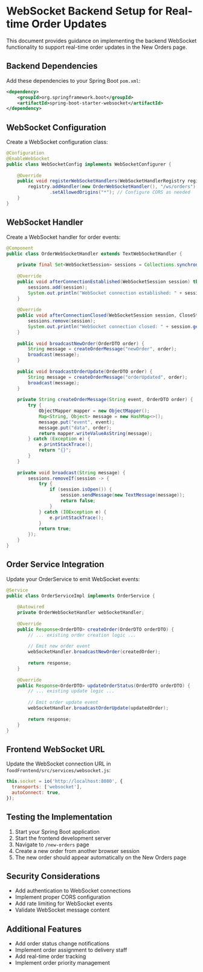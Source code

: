 # WebSocket Backend Setup for Real-time Order Updates

This document provides guidance on implementing the backend WebSocket functionality to support real-time order updates in the New Orders page.

## Backend Dependencies

Add these dependencies to your Spring Boot `pom.xml`:

```xml
<dependency>
    <groupId>org.springframework.boot</groupId>
    <artifactId>spring-boot-starter-websocket</artifactId>
</dependency>
```

## WebSocket Configuration

Create a WebSocket configuration class:

```java
@Configuration
@EnableWebSocket
public class WebSocketConfig implements WebSocketConfigurer {
    
    @Override
    public void registerWebSocketHandlers(WebSocketHandlerRegistry registry) {
        registry.addHandler(new OrderWebSocketHandler(), "/ws/orders")
                .setAllowedOrigins("*"); // Configure CORS as needed
    }
}
```

## WebSocket Handler

Create a WebSocket handler for order events:

```java
@Component
public class OrderWebSocketHandler extends TextWebSocketHandler {
    
    private final Set<WebSocketSession> sessions = Collections.synchronizedSet(new HashSet<>());
    
    @Override
    public void afterConnectionEstablished(WebSocketSession session) throws Exception {
        sessions.add(session);
        System.out.println("WebSocket connection established: " + session.getId());
    }
    
    @Override
    public void afterConnectionClosed(WebSocketSession session, CloseStatus status) throws Exception {
        sessions.remove(session);
        System.out.println("WebSocket connection closed: " + session.getId());
    }
    
    public void broadcastNewOrder(OrderDTO order) {
        String message = createOrderMessage("newOrder", order);
        broadcast(message);
    }
    
    public void broadcastOrderUpdate(OrderDTO order) {
        String message = createOrderMessage("orderUpdated", order);
        broadcast(message);
    }
    
    private String createOrderMessage(String event, OrderDTO order) {
        try {
            ObjectMapper mapper = new ObjectMapper();
            Map<String, Object> message = new HashMap<>();
            message.put("event", event);
            message.put("data", order);
            return mapper.writeValueAsString(message);
        } catch (Exception e) {
            e.printStackTrace();
            return "{}";
        }
    }
    
    private void broadcast(String message) {
        sessions.removeIf(session -> {
            try {
                if (session.isOpen()) {
                    session.sendMessage(new TextMessage(message));
                    return false;
                }
            } catch (IOException e) {
                e.printStackTrace();
            }
            return true;
        });
    }
}
```

## Order Service Integration

Update your OrderService to emit WebSocket events:

```java
@Service
public class OrderServiceImpl implements OrderService {
    
    @Autowired
    private OrderWebSocketHandler webSocketHandler;
    
    @Override
    public Response<OrderDTO> createOrder(OrderDTO orderDTO) {
        // ... existing order creation logic ...
        
        // Emit new order event
        webSocketHandler.broadcastNewOrder(createdOrder);
        
        return response;
    }
    
    @Override
    public Response<OrderDTO> updateOrderStatus(OrderDTO orderDTO) {
        // ... existing update logic ...
        
        // Emit order update event
        webSocketHandler.broadcastOrderUpdate(updatedOrder);
        
        return response;
    }
}
```

## Frontend WebSocket URL

Update the WebSocket connection URL in `foodFrontend/src/services/websocket.js`:

```javascript
this.socket = io('http://localhost:8080', {
  transports: ['websocket'],
  autoConnect: true,
});
```

## Testing the Implementation

1. Start your Spring Boot application
2. Start the frontend development server
3. Navigate to `/new-orders` page
4. Create a new order from another browser session
5. The new order should appear automatically on the New Orders page

## Security Considerations

- Add authentication to WebSocket connections
- Implement proper CORS configuration
- Add rate limiting for WebSocket events
- Validate WebSocket message content

## Additional Features

- Add order status change notifications
- Implement order assignment to delivery staff
- Add real-time order tracking
- Implement order priority management

